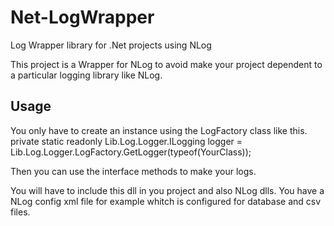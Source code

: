 # Net-LogWrapper
Log Wrapper library for .Net projects using NLog

This project is a Wrapper for NLog to avoid make your project dependent to a particular logging library like NLog.

## Usage

You only have to create an instance using the LogFactory class like this.
private static readonly Lib.Log.Logger.ILogging logger  = Lib.Log.Logger.LogFactory.GetLogger(typeof(YourClass));

Then you can use the interface methods to make your logs.

You will have to include this dll in you project and also NLog dlls. You have a NLog config xml file for example whitch is configured for database and csv files.
